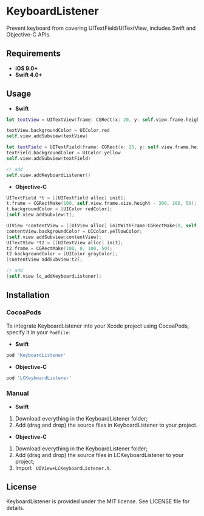 # KeyboardListener
Prevent keyboard from covering UITextField/UITextView, includes Swift and Objective-C APIs.

## Requirements

- **iOS 9.0+**
- **Swift 4.0+**

## Usage

- **Swift**

```swift
let textView = UITextView(frame: CGRect(x: 20, y: self.view.frame.height-100, width: 200, height: 45))

textView.backgroundColor = UIColor.red
self.view.addSubview(textView)

let textField = UITextField(frame: CGRect(x: 20, y: self.view.frame.height-160, width: 200, height: 45))
textField.backgroundColor = UIColor.yellow
self.view.addSubview(textField)

// add
self.view.addKeyboardListener()
```

- **Objective-C**

```objective-c
UITextField *t = [[UITextField alloc] init];
t.frame = CGRectMake(100, self.view.frame.size.height - 300, 100, 50);
t.backgroundColor = [UIColor redColor];
[self.view addSubview:t];

UIView *contentView = [[UIView alloc] initWithFrame:CGRectMake(0, self.view.frame.size.height - 200, self.view.frame.size.width, 50)];
contentView.backgroundColor = UIColor.yellowColor;
[self.view addSubview:contentView];
UITextView *t2 = [[UITextView alloc] init];
t2.frame = CGRectMake(100, 0, 100, 50);
t2.backgroundColor = [UIColor grayColor];
[contentView addSubview:t2];

// add
[self.view lc_addKeyboardListener];
```

## Installation

### CocoaPods

To integrate KeyboardListener into your Xcode project using CocoaPods, specify it in your `Podfile`:

- **Swift**

```ruby
pod 'KeyboardListener'
```

- **Objective-C**

```ruby
pod 'LCKeyboardListener'
```

### Manual

- **Swift**

1. Download everything in the KeyboardListener folder;
2. Add (drag and drop) the source files in KeyboardListener to your project.

- **Objective-C**

1. Download everything in the KeyboardListener folder;
2. Add (drag and drop) the source files in LCKeyboardListener to your project;
3. Import ` UIView+LCKeyboardListener.h`.

## License

KeyboardListener is provided under the MIT license. See LICENSE file for details.